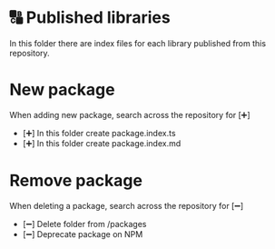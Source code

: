 # 🔠 Published libraries

In this folder there are index files for each library published from this repository.

# New package

When adding new package, search across the repository for [➕]

-   [➕] In this folder create package.index.ts
-   [➕] In this folder create package.index.md

# Remove package

When deleting a package, search across the repository for [➖]

-   [➖] Delete folder from /packages
-   [➖] Deprecate package on NPM
